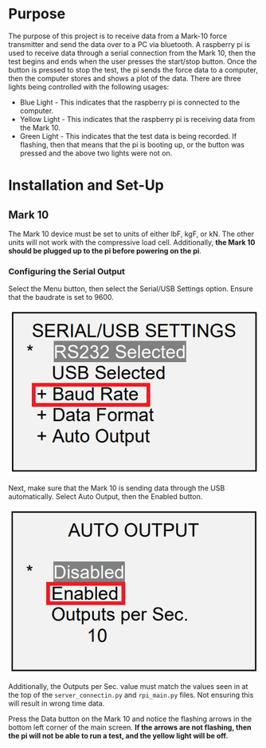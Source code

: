 # Purpose
The purpose of this project is to receive data from a Mark-10 force transmitter and send the data over to a PC via 
bluetooth. A raspberry pi is used to receive data through a serial connection from the Mark 10, then the test begins and
ends when the user presses the start/stop button. Once the button is pressed to stop the test, the pi sends the force 
data to a computer, then the computer stores and shows a plot of the data. There are three lights being controlled with 
the following usages:

* Blue Light - This indicates that the raspberry pi is connected to the computer.
* Yellow Light - This indicates that the raspberry pi is receiving data from the Mark 10.
* Green Light - This indicates that the test data is being recorded. If flashing, then that means that the pi is booting up, or the button was pressed and the above two lights were not on.

# Installation and Set-Up
## Mark 10
The Mark 10 device must be set to units of either lbF, kgF, or kN. The other units will not work with the compressive 
load cell. Additionally, **the Mark 10 should be plugged up to the pi before powering on the pi**.

### Configuring the Serial Output
Select the Menu button, then select the Serial/USB Settings option. Ensure that the baudrate is set to 9600.

![image not found](https://raw.githubusercontent.com/gabemorris12/Mark-10/master/images/f1.png)

Next, make sure that the Mark 10 is sending data through the USB automatically. Select Auto Output, then the Enabled 
button.

![image not found](https://raw.githubusercontent.com/gabemorris12/Mark-10/master/images/f2.png)

Additionally, the Outputs per Sec. value must match the values seen in at the top of the `server_connectin.py` and 
`rpi_main.py` files. Not ensuring this will result in wrong time data.

Press the Data button on the Mark 10 and notice the flashing arrows in the bottom left corner of the main screen. **If
the arrows are not flashing, then the pi will not be able to run a test, and the yellow light will be off.**
